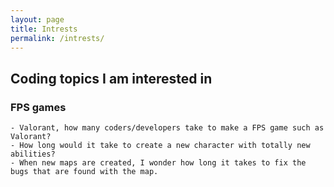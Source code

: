 ```yaml
---
layout: page
title: Intrests
permalink: /intrests/
---
```


## Coding topics I am interested in 

### FPS games
```
- Valorant, how many coders/developers take to make a FPS game such as Valorant?
- How long would it take to create a new character with totally new abilities?
- When new maps are created, I wonder how long it takes to fix the bugs that are found with the map.
```

